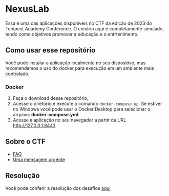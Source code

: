 # NexusLab

Essa é uma das aplicações disponíveis no CTF da edição de 2023 do
Tempest Academy Conference. O cenário aqui é completamente simulado, tendo como
objetivos promover a educação e o entrtenimento.

## Como usar esse repositório

Você pode instalar a aplicação localmente no seu dispositivo, mas recomendamos o
uso do docker para execução em um ambiente mais controlado.

### Docker

1. Faça o download desse repositório;
2. Acesse o diretório e execute o comando `docker-compose up`. Se estiver no
Windows você pode usar o Docker Desktop para selecionar o arquivo:
**docker-compose.yml**.
3. Acesse a aplicação no seu navegador a partir da URL http://127.0.0.1:8443

## Sobre o CTF

* [FAQ](/FAQ.md)
* [Uma mensagem urgente](/MENSAGEM.md)

## Resolução

Você pode conferir a resolução dos desafios [aqui](desafios.md)

